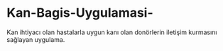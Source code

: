 # Kan-Bagis-Uygulamasi-
Kan ihtiyacı olan hastalarla uygun kanı olan donörlerin iletişim kurmasını sağlayan uygulama.
